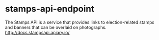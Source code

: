stamps-api-endpoint
===================

The Stamps API is a service that provides links to election-related stamps and banners that can be overlaid on photographs. http://docs.stampsapi.apiary.io/
